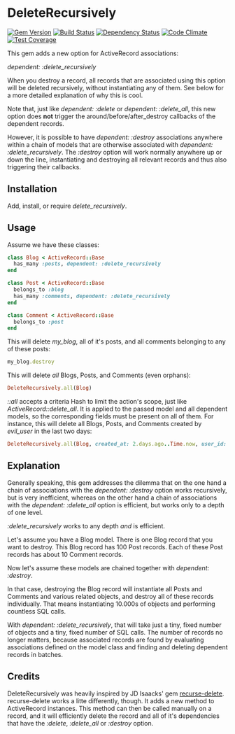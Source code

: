 
# DeleteRecursively

[![Gem Version](https://badge.fury.io/rb/delete_recursively.svg)](http://badge.fury.io/rb/delete_recursively)
[![Build Status](https://travis-ci.org/janosch-x/delete_recursively.svg?branch=master)](https://travis-ci.org/janosch-x/delete_recursively)
[![Dependency Status](https://gemnasium.com/janosch-x/delete_recursively.svg)](https://gemnasium.com/janosch-x/delete_recursively)
[![Code Climate](https://codeclimate.com/github/janosch-x/delete_recursively/badges/gpa.svg)](https://codeclimate.com/github/janosch-x/delete_recursively)
[![Test Coverage](https://codeclimate.com/github/janosch-x/delete_recursively/badges/coverage.svg)](https://codeclimate.com/github/janosch-x/delete_recursively/coverage)

This gem adds a new option for ActiveRecord associations:

*dependent: :delete_recursively*

When you destroy a record, all records that are associated using this option will be deleted recursively, without instantiating any of them. See below for a more detailed explanation of why this is cool.

Note that, just like *dependent: :delete* or *dependent: :delete_all*, this new option does **not** trigger the around/before/after_destroy callbacks of the dependent records.

However, it is possible to have *dependent: :destroy* associations anywhere within a chain of models that are otherwise associated with *dependent: :delete_recursively*. The *:destroy* option will work normally anywhere up or down the line, instantiating and destroying all relevant records and thus also triggering their callbacks.

## Installation

Add, install, or require *delete_recursively*.

## Usage

Assume we have these classes:

```ruby
class Blog < ActiveRecord::Base
  has_many :posts, dependent: :delete_recursively
end

class Post < ActiveRecord::Base
  belongs_to :blog
  has_many :comments, dependent: :delete_recursively
end

class Comment < ActiveRecord::Base
  belongs_to :post
end
```

This will delete *my_blog*, all of it's posts, and all comments belonging to any of these posts:
```ruby
my_blog.destroy
```

This will delete *all* Blogs, Posts, and Comments (even orphans):
```ruby
DeleteRecursively.all(Blog)
```

*::all* accepts a criteria Hash to limit the action's scope, just like *ActiveRecord::delete_all*. It is applied to the passed model and all dependent models, so the corresponding fields must be present on all of them. For instance, this will delete all Blogs, Posts, and Comments created by *evil_user* in the last two days:

```ruby
DeleteRecursively.all(Blog, created_at: 2.days.ago..Time.now, user_id: evil_user.id)
```

## Explanation

Generally speaking, this gem addresses the dilemma that on the one hand a chain of associations with the *dependent: :destroy* option works recursively, but is very inefficient, whereas on the other hand a chain of associations with the *dependent: :delete_all* option is efficient, but works only to a depth of one level.

*:delete_recursively* works to any depth *and* is efficient.

Let's assume you have a Blog model. There is one Blog record that you want to destroy. This Blog record has 100 Post records. Each of these Post records has about 10 Comment records.

Now let's assume these models are chained together with *dependent: :destroy*.

In that case, destroying the Blog record will instantiate all Posts and Comments and various related objects, and destroy all of these records individually. That means instantiating 10.000s of objects and performing countless SQL calls.

With *dependent: :delete_recursively*, that will take just a tiny, fixed number of objects and a tiny, fixed number of SQL calls. The number of records no longer matters, because associated records are found by evaluating associations defined on the model class and finding and deleting dependent records in batches. 

## Credits

DeleteRecursively was heavily inspired by JD Isaacks' gem [recurse-delete](https://github.com/jisaacks/recurse-delete). recurse-delete works a litte differently, though. It adds a new method to ActiveRecord instances. This method can then be called manually on a record, and it will efficiently delete the record and all of it's dependencies that have the *:delete*, *:delete_all* or *:destroy* option.
